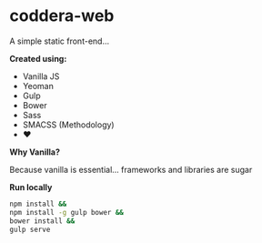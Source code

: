 # coddera-web
A simple static front-end...

**Created using:**
- Vanilla JS
- Yeoman
- Gulp
- Bower
- Sass
- SMACSS (Methodology)
- ♥

**Why Vanilla?**

Because vanilla is essential... frameworks and libraries are sugar

**Run locally**
```Bash
npm install &&
npm install -g gulp bower && 
bower install &&
gulp serve
```
